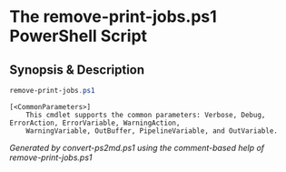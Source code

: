# The remove-print-jobs.ps1 PowerShell Script

## Synopsis & Description
```powershell
remove-print-jobs.ps1 

```

```
[<CommonParameters>]
    This cmdlet supports the common parameters: Verbose, Debug, ErrorAction, ErrorVariable, WarningAction, 
    WarningVariable, OutBuffer, PipelineVariable, and OutVariable.
```

*Generated by convert-ps2md.ps1 using the comment-based help of remove-print-jobs.ps1*
